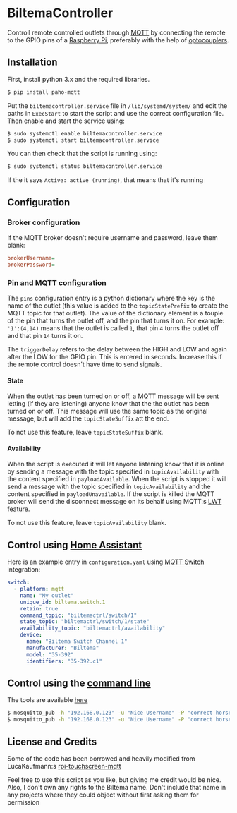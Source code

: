 # BiltemaController
Controll remote controlled outlets through
[MQTT](https://en.wikipedia.org/wiki/MQTT) by connecting the remote
to the GPIO pins of a
[Raspberry Pi](https://www.raspberrypi.com/products/raspberry-pi-zero-2-w/),
preferably with the help of
[optocouplers](https://en.wikipedia.org/wiki/Opto-isolator).

## Installation

First, install python 3.x and the required libraries.
```bash
$ pip install paho-mqtt
```

Put the `biltemacontroller.service` file in `/lib/systemd/system/` and edit the
paths in `ExecStart` to start the script and use the correct configuration file.
Then enable and start the service using:
```bash
$ sudo systemctl enable biltemacontroller.service
$ sudo systemctl start biltemacontroller.service
```
You can then check that the script is running using:
```bash
$ sudo systemctl status biltemacontroller.service
```
If the it says `Active: active (running)`, that means that it's running

## Configuration

### Broker configuration

If the MQTT broker doesn't require username and password, leave them blank:
```ini
brokerUsername=
brokerPassword=
```

### Pin and MQTT configuration

The `pins` configuration entry is a python dictionary where the key is the name
of the outlet (this value is added to the `topicStatePrefix` to create the MQTT
topic for that outlet). The value of the dictionary element is a touple of the
pin that turns the outlet off, and the pin that turns it on. For example:
`'1':(4,14)` means that the outlet is called `1`, that pin `4` turns the outlet
off and that pin `14` turns it on.

The `triggerDelay` refers to the delay between the HIGH and LOW and again after the
LOW for the GPIO pin. This is entered in seconds. Increase this if the remote control
doesn't have time to send signals.

#### State

When the outlet has been turned on or off, a MQTT message will be sent letting
(if they are listening) anyone know that the the outlet has been turned on or
off. This message will use the same topic as the original message, but will add
the `topicStateSuffix` att the end.

To not use this feature, leave `topicStateSuffix` blank.

#### Availability

When the script is executed it will let anyone listening know that it is online
by sending a message with the topic specified in `topicAvailability` with the
content specified in `payloadAvailable`. When the script is stopped it will send
a message with the topic specified in `topicAvailability` and the content
specified in `payloadUnavailable`. If the script is killed the MQTT broker will
send the disconnect message on its behalf using MQTT:s
[LWT](https://www.hivemq.com/blog/mqtt-essentials-part-9-last-will-and-testament/)
feature.

To not use this feature, leave `topicAvailability` blank.

## Control using [Home Assistant](https://www.home-assistant.io/)

Here is an example entry in `configuration.yaml` using
[MQTT Switch](https://www.home-assistant.io/integrations/switch.mqtt/) integration:

```yaml
switch:
  - platform: mqtt
    name: "My outlet"
    unique_id: biltema.switch.1
    retain: true
    command_topic: "biltemactrl/switch/1"
    state_topic: "biltemactrl/switch/1/state"
    availability_topic: "biltemactrl/availability"
    device:
      name: "Biltema Switch Channel 1"
      manufacturer: "Biltema"
      model: "35-392"
      identifiers: "35-392.c1"
```

## Control using the [command line](https://mosquitto.org/man/mosquitto_pub-1.html)

The tools are available [here](https://mosquitto.org/download/)

```bash
$ mosquitto_pub -h "192.168.0.123" -u "Nice Username" -P "correct horse battery staple" -t "biltemactrl/switch/4" -m "ON"
$ mosquitto_pub -h "192.168.0.123" -u "Nice Username" -P "correct horse battery staple" -t "biltemactrl/switch/4" -m "OFF"
```

## License and Credits

Some of the code has been borrowed and heavily modified from LucaKaufmann:s
[rpi-touchscreen-mqtt](https://github.com/LucaKaufmann/rpi-touchscreen-mqtt)

Feel free to use this script as you like, but giving me credit would be nice.
Also, I don't own any rights to the Biltema name. Don't include that name in any
projects where they could object without first asking them for permission

